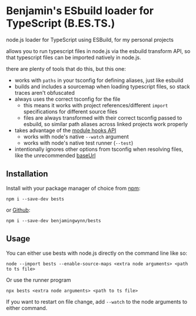 # Benjamin's ESbuild loader for TypeScript (B.ES.TS.)

node.js loader for TypeScript using ESBuild, for my personal projects

allows you to run typescript files in node.js via the esbuild transform API, so that typescript files can be imported natively in node.js.

there are plenty of tools that do this, but this one:

- works with `paths` in your tsconfig for defining aliases, just like esbuild
- builds and includes a sourcemap when loading typescript files, so stack traces aren't obfuscated
- always uses the correct tsconfig for the file
	- this means it works with project references/different `import` specifications for different source files
	- files are always transformed with their correct tsconfig passed to esbuild, so similar path aliases across linked projects work properly
- takes advantage of the [module hooks API](https://nodejs.org/api/module.html#customization-hooks)
	- works with node's native `--watch` argument
	- works with node's native test runner (`--test`)
- intentionally ignores other options from tsconfig when resolving files, like the unrecommended [baseUrl](https://www.typescriptlang.org/tsconfig#baseUrl)

## Installation

Install with your package manager of choice from [npm](https://www.npmjs.com/package/bests):

```
npm i --save-dev bests
```

or [Github](https://github.com/benjamingwynn/bests):

```
npm i --save-dev benjamingwynn/bests
```

## Usage

You can either use bests with node.js directly on the command line like so:

```
node --import bests --enable-source-maps <extra node arguments> <path to ts file>
```

Or use the runner program

```
npx bests <extra node arguments> <path to ts file>
```

If you want to restart on file change, add `--watch` to the node arguments to either command.